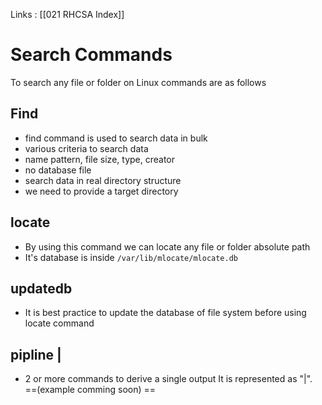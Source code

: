 Links : [[021 RHCSA Index]]

# Search Commands

To search any file or folder on Linux commands are as follows

## Find
- find command is used to search data in bulk
- various criteria to search data
- name pattern, file size, type, creator
- no database file
- search data in real directory structure
- we need to provide a target directory

## locate 
- By using this command we can locate any file or folder absolute path
- It's database is inside `/var/lib/mlocate/mlocate.db`
## updatedb  
- It is best practice to update the database of file system before using locate command
## pipline | 
- 2 or more commands to derive a single output It is represented as "|". ==(example comming soon) ==